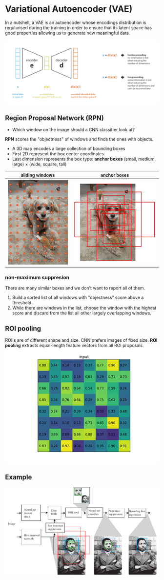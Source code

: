 # Variational Autoencoder (VAE)

In a nutshell, a VAE is an autoencoder whose encodings distribution is regularised during the training in order to ensure that its latent space has good properties allowing us to generate new meaningful data.

![Image](../data/VAE/encodeco.png)

## Region Proposal Network (RPN)
* Which window on the image should a CNN classifier look at?

**RPN** scores the "objectness" of windows and finds the ones with objects.
- A 3D map encodes a large collection of bounding boxes
- First 2D represent the box center coordinates
- Last dimension represents the box type: **anchor boxes** (small, medium, large) × (wide, square, tall)

sliding windows | anchor boxes
---|---
![Image](../data/faster-rcnn/sliding-window.png)|![Image](../data/faster-rcnn/anchor.jpeg)

### non-maximum suppresion
There are many similar boxes and we don't want to report all of them.
1. Build a sorted list of all windows with "objectness" score above a threshold.
2. While there are windows in the list, choose the window with the highest score and discard from the list all other largely overlapping windows.

## ROI pooling
ROI's are of different shape and size. CNN prefers images of fixed size. **ROI pooling** extracts equal-length feature vectors from all ROI proposals.\
![Image](../data/faster-rcnn/ROI-pool.gif)

## Example
![Image](../data/faster-rcnn/example.png)
